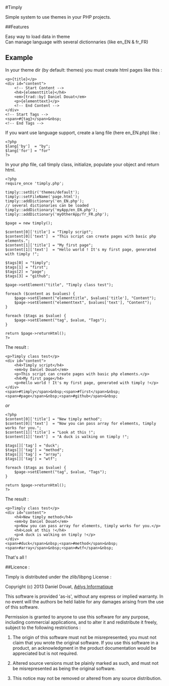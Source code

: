 #Timply

Simple system to use themes in your PHP projects.

##Features

Easy way to load data in theme  
Can manage language with several dictionnaries (like en_EN & fr_FR)  

Example
-------
In your theme dir (by default: themes) you must create html pages like this :
```
<p>{title}</p>
<div id="content">
    <!-- Start Content -->
    <h4>{elementtitle}</h4>
    <em>[trad::by] Daniel Douat</em>
    <p>{elementtext}</p>
    <!-- End Content -->
</div>
<!-- Start Tags -->
<span>#{tag}</span>&nbsp;
<!-- End Tags -->
```

If you want use language support, create a lang file (here en_EN.php) like :
```
<?php
$lang['by']  = "by";
$lang['for'] = "for"
?>
```

In your php file, call timply class, initialize, populate your object and return html.
```
<?php
require_once 'timply.php';

timply::setDir('themes/default');
timply::setFileName('page.html');
timply::addDictionary('en_EN.php');
// several dictionaries can be loaded
timply::addDictionary('myApp/en_EN.php');
timply::addDictionary('myOtherApp/fr_FR.php');

$page = new timply();

$content[0]['title'] = "Timply script";
$content[0]['text']  = "This script can create pages with basic php elements.";
$content[1]['title'] = "My first page";
$content[1]['text']  = "Hello world ! It's my first page, generated with timply !";

$tags[0] = "timply";
$tags[1] = "first";
$tags[2] = "page";
$tags[3] = "github";

$page->setElement("title", "Timply class test");

foreach ($content as $values) {
    $page->setElement("elementtitle", $values['title'], "Content");
    $page->setElement("elementtext", $values['text'], "Content");
}

foreach ($tags as $value) {
    $page->setElement("tag", $value, "Tags");
}

return $page->returnHtml();
?>
```

The result :
```
<p>Timply class test</p>
<div id="content">
    <h4>Timply script</h4>
    <em>by Daniel Douat</em>
    <p>This script can create pages with basic php elements.</p>
    <h4>My first page</h4>
    <p>Hello world ! It's my first page, generated with timply !</p>
</div>
<span>#timply</span>&nbsp;<span>#first</span>&nbsp;<span>#page</span>&nbsp;<span>#github</span>&nbsp;
```

_or_


```
<?php
$content[0]['title'] = "New timply method";
$content[0]['text']  = "Now you can pass array for elements, timply works for you.";
$content[1]['title'] = "Look at this !";
$content[1]['text']  = "A duck is walking on timply !";

$tags[]['tag'] = "duck";
$tags[]['tag'] = "method";
$tags[]['tag'] = "array";
$tags[]['tag'] = "wtf";

foreach ($tags as $value) {
    $page->setElement("tag", $value, "Tags");
}

return $page->returnHtml();
?>
```

The result :
```
<p>Timply class test</p>
<div id="content">
    <h4>New timply method</h4>
    <em>by Daniel Douat</em>
    <p>Now you can pass array for elements, timply works for you.</p>
    <h4>Look at this !</h4>
    <p>A duck is walking on timply !</p>
</div>
<span>#duck</span>&nbsp;<span>#method</span>&nbsp;<span>#array</span>&nbsp;<span>#wtf</span>&nbsp;
```

That's all !

##Licence :

Timply is distributed under the zlib/libpng License :

Copyright (c) 2013 Daniel Douat, [Aélys Informatique](http://aelys-info.fr)

This software is provided 'as-is', without any express or implied warranty. In no event will the authors be held liable for any damages arising from the use of this software.  

Permission is granted to anyone to use this software for any purpose, including commercial applications, and to alter it and redistribute it freely, subject to the following restrictions :  

1. The origin of this software must not be misrepresented; you must not claim that you wrote the original software. If you use this software in a product, an acknowledgment in the product documentation would be appreciated but is not required.  

2. Altered source versions must be plainly marked as such, and must not be misrepresented as being the original software.  

3. This notice may not be removed or altered from any source distribution.

